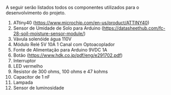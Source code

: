 A seguir serão listados todos os componentes utilizados para o desenvolvimento do projeto.
1. ATtiny40 (https://www.microchip.com/en-us/product/ATTINY40)
2. Sensor de Umidade de Solo para Arduino (https://datasheethub.com/fc-28-soil-moisture-sensor-module/)
3. Vávula solenóide água 110V  			
4. Módulo Relé 5V 10A 1 Canal com Optoacoplador	
5. Fonte de Alimentação para Arduino 9VDC 1A 			
6. Botão (https://www.hdk.co.jp/pdf/eng/e291702.pdf)
7. Interruptor 	 			
8. LED vermelho		
9. Resistor de 300 ohms, 100 ohms e 47 kohms
10. Capacitor de 1 nF
11. Lampada 
12. Sensor de luminosidade 
